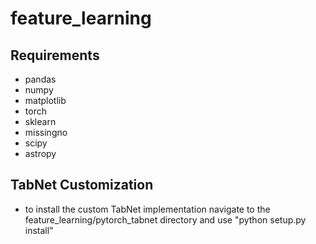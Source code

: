 # feature_learning

## Requirements
- pandas
- numpy
- matplotlib
- torch
- sklearn
- missingno
- scipy
- astropy

## TabNet Customization
- to install the custom TabNet implementation navigate to the feature_learning/pytorch_tabnet directory and use "python setup.py install"

